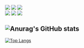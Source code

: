 <div align="left">
  <img src="https://img.shields.io/badge/Ubuntu_20.04LTS-E95420?style=flat&logo=Ubuntu&logoColor=white" />
  <img src="https://img.shields.io/badge/ROS_noetic-22314E?style=flat&logo=ros&logoColor=white" />
	<img src="https://img.shields.io/badge/Arduino-00979D?style=flat&logo=arduino&logoColor=white" />
</div>
<div align="left">
  <img src="https://img.shields.io/badge/Python-3776AB?style=flat&logo=Python&logoColor=white" />
  <img src="https://img.shields.io/badge/C++-00599C?style=flat&logo=C++&logoColor=white" />
	<img src="https://img.shields.io/badge/-A8B9CC?style=flat&logo=C&logoColor=white" />
</div>


![Anurag's GitHub stats](https://github-readme-stats.vercel.app/api?username=Park-jun-seo&show_icons=true&theme=default)
----------------
[![Top Langs](https://github-readme-stats.vercel.app/api/top-langs/?username=Park-jun-seo&layout=compact)](https://github.com/Park-jun-seo/github-readme-stats)
